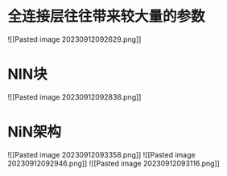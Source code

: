 # 全连接层往往带来较大量的参数
![[Pasted image 20230912092629.png]]
# NIN块
![[Pasted image 20230912092838.png]]
# NiN架构
![[Pasted image 20230912093358.png]]
![[Pasted image 20230912092946.png]]
![[Pasted image 20230912093116.png]]